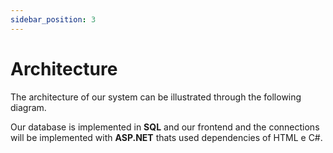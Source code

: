 ```yaml
---
sidebar_position: 3
---
```


# Architecture

The architecture of our system can be illustrated through the following diagram.

Our database is implemented in **SQL** and our frontend and the connections will be implemented with **ASP.NET** thats used dependencies of HTML e C#.

<!-- > **_note:_**  All the diagrams were made using [Marta-site](). -->